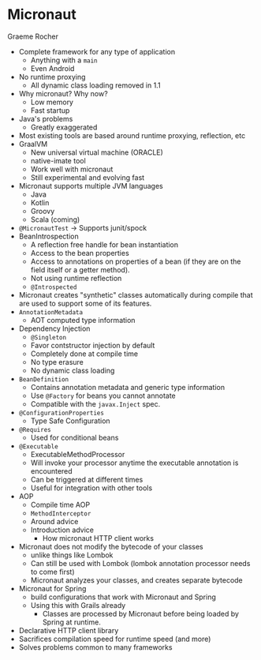# Micronaut

Graeme Rocher

  * Complete framework for any type of application
    * Anything with a `main`
    * Even Android
  * No runtime proxying
    * All dynamic class loading removed in 1.1
  * Why micronaut? Why now?
    * Low memory
    * Fast startup
  * Java's problems
    * Greatly exaggerated
  * Most existing tools are based around runtime proxying, reflection, etc
  * GraalVM
    * New universal virtual machine (ORACLE)
    * native-imate tool
    * Work well with micronaut
    * Still experimental and evolving fast
  * Micronaut supports multiple JVM languages
    * Java
    * Kotlin
    * Groovy
    * Scala (coming)
  * `@MicronautTest` -> Supports junit/spock
  * BeanIntrospection
    * A reflection free handle for bean instantiation
    * Access to the bean properties
    * Access to annotations on properties of a bean (if they are on the field itself or a getter method).
    * Not using runtime reflection
    * `@Introspected`
  * Micronaut creates "synthetic" classes automatically during compile that are used to support some of its features.
  * `AnnotationMetadata`
    * AOT computed type information
  * Dependency Injection
    * `@Singleton`
    * Favor contstructor injection by default
    * Completely done at compile time
    * No type erasure
    * No dynamic class loading
  * `BeanDefinition`
    * Contains annotation metadata and generic type information
    * Use `@Factory` for beans you cannot annotate
    * Compatible with the `javax.Inject` spec.
  * `@ConfigurationProperties`
    * Type Safe Configuration
  * `@Requires`
    * Used for conditional beans
  * `@Executable`
    * ExecutableMethodProcessor
    * Will invoke your processor anytime the executable annotation is encountered
    * Can be triggered at different times
    * Useful for integration with other tools
  * AOP
    * Compile time AOP
    * `MethodInterceptor`
    * Around advice
    * Introduction advice
      * How micronaut HTTP client works
  * Micronaut does not modify the bytecode of your classes 
    * unlike things like Lombok
    * Can still be used with Lombok (lombok annotation processor needs to come first)
    * Micronaut analyzes your classes, and creates separate bytecode
  * Micronaut for Spring
    * build configurations that work with Micronaut and Spring
    * Using this with Grails already
      * Classes are processed by Micronaut before being loaded by Spring at runtime.
  * Declarative HTTP client library
  * Sacrifices compilation speed for runtime speed (and more)
  * Solves problems common to many frameworks
  
      
    
  